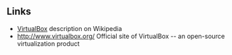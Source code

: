 ## Links ##

  * [VirtualBox](http://en.wikipedia.org/wiki/VirtualBox) description on Wikipedia
  * http://www.virtualbox.org/ Official site of VirtualBox -- an open-source virtualization product